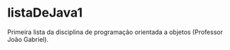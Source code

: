 # listaDeJava1
Primeira lista da disciplina de programação orientada a objetos (Professor João Gabriel).
